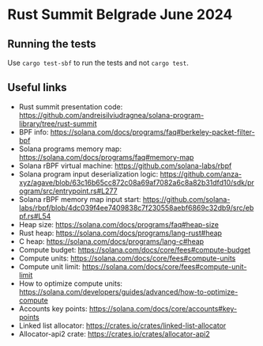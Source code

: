 # Rust Summit Belgrade June 2024

## Running the tests

Use `cargo test-sbf` to run the tests and not `cargo test`.

## Useful links

- Rust summit presentation code: https://github.com/andreisilviudragnea/solana-program-library/tree/rust-summit
- BPF info: https://solana.com/docs/programs/faq#berkeley-packet-filter-bpf
- Solana programs memory map: https://solana.com/docs/programs/faq#memory-map
- Solana rBPF virtual machine: https://github.com/solana-labs/rbpf
- Solana program input deserialization
  logic: https://github.com/anza-xyz/agave/blob/63c16b65cc872c08a69af7082a6c8a82b31dfd10/sdk/program/src/entrypoint.rs#L277
- Solana rBPF memory map input
  start: https://github.com/solana-labs/rbpf/blob/4dc039f4ee7409838c7f230558aebf6869c32db9/src/ebpf.rs#L54
- Heap size: https://solana.com/docs/programs/faq#heap-size
- Rust heap: https://solana.com/docs/programs/lang-rust#heap
- C heap: https://solana.com/docs/programs/lang-c#heap
- Compute budget: https://solana.com/docs/core/fees#compute-budget
- Compute units: https://solana.com/docs/core/fees#compute-units
- Compute unit limit: https://solana.com/docs/core/fees#compute-unit-limit
- How to optimize compute units: https://solana.com/developers/guides/advanced/how-to-optimize-compute
- Accounts key points: https://solana.com/docs/core/accounts#key-points
- Linked list allocator: https://crates.io/crates/linked-list-allocator
- Allocator-api2 crate: https://crates.io/crates/allocator-api2
